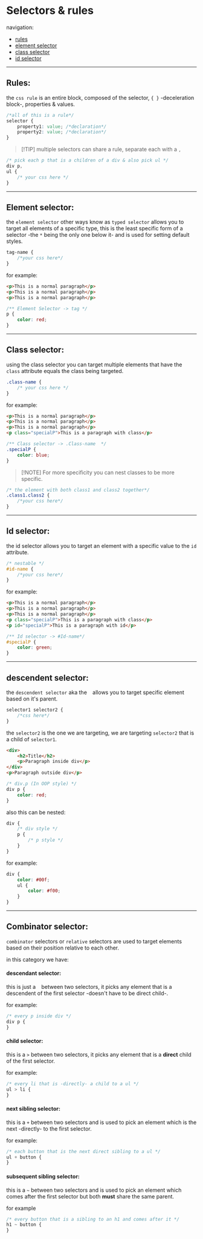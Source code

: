 <!-- @format -->

# Selectors & rules

navigation:

- [rules](#rules)
- [element selector](#element-selector)
- [class selector](#class-selector)
- [id selector](#id-selector)

---

## Rules:

the `css rule` is an entire block, composed of the selector, `{ }` -deceleration block-, properties & values.

```css
/*all of this is a rule*/
selector {
	property1: value; /*declaration*/
	property2: value; /*declaration*/
}
```

> [!TIP] multiple selectors can share a rule, separate each with a `,`

```css
/* pick each p that is a children of a div & also pick ul */
div p,
ul {
	/* your css here */
}
```

---

## Element selector:

the `element selector` other ways know as `typed selector` allows you to target all elements of a specific type, this is the least specific form of a selector -the `*` being the only one below it- and is used for setting default styles.

```css
tag-name {
	/*your css here*/
}
```

for example:

```html
<p>This is a normal paragraph</p>
<p>This is a normal paragraph</p>
<p>This is a normal paragraph</p>
```

```css
/** Element Selector -> tag */
p {
	color: red;
}
```

---

## Class selector:

using the class selector you can target multiple elements that have the `class` attribute equals the class being targeted.

```css
.class-name {
	/* your css here */
}
```

for example:

```html
<p>This is a normal paragraph</p>
<p>This is a normal paragraph</p>
<p>This is a normal paragraph</p>
<p class="specialP">This is a paragraph with class</p>
```

```css
/** Class selector -> .Class-name  */
.specialP {
	color: blue;
}
```

> [!NOTE] For more specificity you can nest classes to be more specific.

```css
/* the element with both class1 and class2 together*/
.class1.class2 {
	/*your css here*/
}
```

---

## Id selector:

the id selector allows you to target an element with a specific value to the `id` attribute.

```css
/* nestable */
#id-name {
	/*your css here*/
}
```

for example:

```html
<p>This is a normal paragraph</p>
<p>This is a normal paragraph</p>
<p>This is a normal paragraph</p>
<p class="specialP">This is a paragraph with class</p>
<p id="specialP">This is a paragraph with id</p>
```

```css
/** Id selector -> #Id-name*/
#specialP {
	color: green;
}
```

---

## descendent selector:

the `descendent selector` aka the ` ` allows you to target specific element based on it's parent.

```css
selector1 selector2 {
	/*css here*/
}
```

the `selector2` is the one we are targeting, we are targeting `selector2` that is a child of `selector1`.

```html
<div>
	<h2>Title</h2>
	<p>Paragraph inside div</p>
</div>
<p>Paragraph outside div</p>
```

```css
/* div.p (In OOP style) */
div p {
	color: red;
}
```

also this can be nested:

```css
div {
	/* div style */
	p {
		/* p style */
	}
}
```

for example:

```css
div {
	color: #00f;
	ul {
		color: #f00;
	}
}
```

---

## Combinator selector:

`combinator` selectors or `relative` selectors are used to target elements based on their position relative to each other.

in this category we have:

#### descendant selector:

this is just a ` ` between two selectors, it picks any element that is a descendent of the first selector -doesn't have to be direct child-.

for example:

```css
/* every p inside div */
div p {
}
```

#### child selector:

this is a `>` between two selectors, it picks any element that is a **direct** child of the first selector.

for example:

```css
/* every li that is -directly- a child to a ul */
ul > li {
}
```

#### next sibling selector:

this is a `+` between two selectors and is used to pick an element which is the next -directly- to the first selector.

for example:

```css
/* each button that is the next direct sibling to a ul */
ul + button {
}
```

#### subsequent sibling selector:

this is a `~` between two selectors and is used to pick an element which comes after the first selector but both **must** share the same parent.

for example

```css
/* every button that is a sibling to an h1 and comes after it */
h1 ~ button {
}
```
